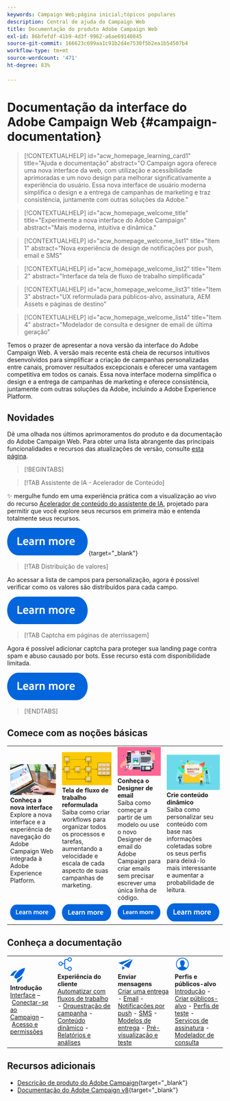 ```yaml
---
keywords: Campaign Web;página inicial;tópicos populares
description: Central de ajuda do Campaign Web
title: Documentação do produto Adobe Campaign Web
exl-id: 86bfefdf-41b9-4d3f-9962-a6ae69140845
source-git-commit: 166623c699aa1c91b2d4e7530f5b2ea1b54507b4
workflow-type: tm+mt
source-wordcount: '471'
ht-degree: 83%

---
```


# Documentação da interface do Adobe Campaign Web {#campaign-documentation}

>[!CONTEXTUALHELP]
>id="acw_homepage_learning_card1"
>title="Ajuda e documentação"
>abstract="O Campaign agora oferece uma nova interface da web, com utilização e acessibilidade aprimoradas e um novo design para melhorar significativamente a experiência do usuário. Essa nova interface de usuário moderna simplifica o design e a entrega de campanhas de marketing e traz consistência, juntamente com outras soluções da Adobe."

>[!CONTEXTUALHELP]
>id="acw_homepage_welcome_title"
>title="Experimente a nova interface do Adobe Campaign"
>abstract="Mais moderna, intuitiva e dinâmica."

>[!CONTEXTUALHELP]
>id="acw_homepage_welcome_list1"
>title="Item 1"
>abstract="Nova experiência de design de notificações por push, email e SMS"

>[!CONTEXTUALHELP]
>id="acw_homepage_welcome_list2"
>title="Item 2"
>abstract="Interface da tela de fluxo de trabalho simplificada"

>[!CONTEXTUALHELP]
>id="acw_homepage_welcome_list3"
>title="Item 3"
>abstract="UX reformulada para públicos-alvo, assinatura, AEM Assets e páginas de destino"

>[!CONTEXTUALHELP]
>id="acw_homepage_welcome_list4"
>title="Item 4"
>abstract="Modelador de consulta e designer de email de última geração"


Temos o prazer de apresentar a nova versão da interface do Adobe Campaign Web. A versão mais recente está cheia de recursos intuitivos desenvolvidos para simplificar a criação de campanhas personalizadas entre canais, promover resultados excepcionais e oferecer uma vantagem competitiva em todos os canais. Essa nova interface moderna simplifica o design e a entrega de campanhas de marketing e oferece consistência, juntamente com outras soluções da Adobe, incluindo a Adobe Experience Platform.

## Novidades

Dê uma olhada nos últimos aprimoramentos do produto e da documentação do Adobe Campaign Web. Para obter uma lista abrangente das principais funcionalidades e recursos das atualizações de versão, consulte [esta página](rn/whats-new.md).

>[!BEGINTABS]

>[!TAB Assistente de IA - Acelerador de Conteúdo]

✨ mergulhe fundo em uma experiência prática com a visualização ao vivo do recurso [Acelerador de conteúdo do assistente de IA](../v8/email/generative-gs.md), projetado para permitir que você explore seus recursos em primeira mão e entenda totalmente seus recursos.

[![imagem](assets/do-not-localize/learn-more-button.svg)](https://experienceleague.adobe.com/en/apps/journey-optimizer/ai-assistant-content-accelerator){target="_blank"}

>[!TAB Distribuição de valores]

Ao acessar a lista de campos para personalização, agora é possível verificar como os valores são distribuídos para cada campo.

[![imagem](assets/do-not-localize/learn-more-button.svg)](../v8/query/build-query.md#distribution-values-query)

>[!TAB Captcha em páginas de aterrissagem]

Agora é possível adicionar captcha para proteger sua landing page contra spam e abuso causado por bots. Esse recurso está com disponibilidade limitada.

[![imagem](assets/do-not-localize/learn-more-button.svg)](../v8/landing-pages/create-lp.md#captcha)


>[!ENDTABS]

## Comece com as noções básicas

<table style="table-layout:fixed">
  <tr style="border: 0;">
    <td>
    <a href="get-started/user-interface.md"><img src="assets/do-not-localize/menu-ui.jpeg"></a>
    <div><strong>Conheça a nova interface</strong><br/>Explore a nova interface e a experiência de navegação do Adobe Campaign Web integrada à Adobe Experience Platform.</div>
    </td>
    <td>
    <a href="workflows/gs-workflows.md"><img src="assets/do-not-localize/menu-workflows.jpeg"></a>
    <div><strong>Tela de fluxo de trabalho reformulada</strong><br/>Saiba como criar workflows para organizar todos os processos e tarefas, aumentando a velocidade e escala de cada aspecto de suas campanhas de marketing.</div><br/>
    </td>
    <td>
    <a href="email/get-started-email-designer.md"><img src="assets/do-not-localize/menu-email.png"></a>
    <div><strong>Conheça o Designer de email</strong><br/>Saiba como começar a partir de um modelo ou use o novo Designer de email do Adobe Campaign para criar emails sem precisar escrever uma única linha de código. 
    </div></td>
    <td>
    <a href="personalization/gs-personalization.md"><img src="assets/do-not-localize/menu-dynamic.png"></a>
    <div><strong>Crie conteúdo dinâmico</strong><br/>Saiba como personalizar seu conteúdo com base nas informações coletadas sobre os seus perfis para deixá-lo mais interessante e aumentar a probabilidade de leitura.</div>
    </td>
  </tr>
  <tr style="border: 0;">
    <td align="center"><a href="get-started/user-interface.md"><img src="assets/do-not-localize/learn-more-button.svg"></a></td>
    <td align="center"><a href="workflows/gs-workflows.md"><img src="assets/do-not-localize/learn-more-button.svg"></a></td>
    <td align="center"><a href="email/get-started-email-designer.md"><img src="assets/do-not-localize/learn-more-button.svg"></a></td>
    <td align="center"><a href="personalization/gs-personalization.md"><img src="assets/do-not-localize/learn-more-button.svg"></a></td>
    </tr>
</table>

## Conheça a documentação

<table style="table-layout:auto">
  <tr style="border: 0;">
    <td>
      <img src="assets/do-not-localize/icon-start.svg" width="35px">
    <br/>
      <strong>Introdução</strong><br/><a href="get-started/user-interface.md">Interface</a> – <a href="get-started/connect-to-campaign.md">Conectar-se ao Campaign</a> – <a href="get-started/permissions.md">Acesso e permissões</a>
    </td>
    <td>
      <img src="assets/do-not-localize/icon-experience.svg" width="35px">
    <br/>
      <strong>Experiência do cliente</strong><br/><a href="workflows/gs-workflows.md" target="_blank">Automatizar com fluxos de trabalho</a> - <a href="campaigns/gs-campaigns.md" target="_blank">Orquestração de campanha</a> - <a href="personalization/gs-personalization.md">Conteúdo dinâmico</a> - <a href="reporting/gs-reports.md">Relatórios e análises</a>
    </td>
    <td>
      <img src="assets/do-not-localize/icon-message.svg" width="35px">
    <br/>
      <strong>Enviar mensagens</strong><br/><a href="msg/gs-deliveries.md">Criar uma entrega</a> - <a href="email/create-email.md">Email</a> -  <a href="push/gs-push.md">Notificações por push</a> - <a href="sms/gs-sms.md">SMS</a> - <a href="msg/delivery-template.md">Modelos de entrega</a> - <a href="preview-test/preview-test.md">Pré-visualização e teste</a> 
    </td>
    <td>
      <img src="assets/do-not-localize/icon_profile.svg" width="35px">
    <br/>
      <strong>Perfis e públicos-alvo</strong><br/><a href="audience/gs-audiences-recipients.md">Introdução</a> - <a href="audience/create-audience.md">Criar públicos-alvo</a> - <a href="audience/test-profiles.md">Perfis de teste</a> - <a href="audience/manage-services.md">Serviços de assinatura</a> - <a href="query/query-modeler-overview.md">Modelador de consulta</a>
    </td>
  </tr>
</table>

## Recursos adicionais

* [Descrição de produto do Adobe Campaign](https://helpx.adobe.com/br/legal/product-descriptions/adobe-campaign-managed-cloud-services.html){target="_blank"}
* [Documentação do Adobe Campaign v8](https://experienceleague.adobe.com/docs/campaign-v8.html?lang=pt-BR){target="_blank"}